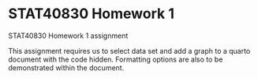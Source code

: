 # STAT40830 Homework 1

STAT40830 Homework 1 assignment

This assignment requires us to select data set and add a graph to a quarto document with the code hidden. Formatting options are also to be demonstrated within the document.
